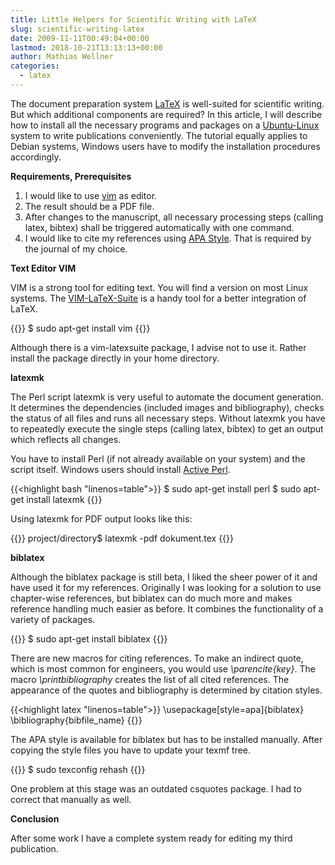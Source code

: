 ```yaml
---
title: Little Helpers for Scientific Writing with LaTeX
slug: scientific-writing-latex
date: 2009-11-11T00:49:04+00:00
lastmod: 2018-10-21T13:13:13+00:00
author: Mathias Wellner
categories:
  - latex
---
```

The document preparation system [LaTeX](http://en.wikipedia.org/wiki/LaTeX) is well-suited for scientific writing. But which additional components are required? In this article, I will describe how to install all the necessary programs and packages on a [Ubuntu-Linux](http://www.ubuntu.com/) system to write publications conveniently. The tutorial equally applies to Debian systems, Windows users have to modify the installation procedures accordingly. 
<!--more-->

**Requirements, Prerequisites**

  1. I would like to use [vim](http://www.vim.org/) as edi­tor.
  2. The result should be a PDF file.
  3. After changes to the manuscript, all necessary processing steps (calling latex, bibtex) shall be triggered automatically with one command. 
  4. I would like to cite my references using [APA Style](http://www.apastyle.org/). That is required by the journal of my choice.

**Text­ Edi­tor VIM**

VIM is a strong tool for editing text. You will find a version on most Linux systems. The [VIM-​​LaTeX-​​Suite](http://vim-latex.sourceforge.net/) is a handy tool for a better integration of LaTeX.
  
{{<highlight bash>}}
$ sudo apt-get install vim
{{</highlight>}}
  
Although there is a vim-latexsuite package, I advise not to use it. Rather install the package directly in your home directory.

**latexmk**

The Perl script latexmk is very useful to automate the document generation. It determines the dependencies (included images and bibliography), checks the status of all files and runs all necessary steps. Without latexmk you have to repeatedly execute the single steps (calling latex, bibtex) to get an output which reflects all changes. 

You have to install Perl (if not already available on your system) and the script itself. Windows users should install [Active Perl](http://www.activestate.com/activeperl/).
  
{{<highlight bash "linenos=table">}}
$ sudo apt-get install perl
$ sudo apt-get install latexmk
{{</highlight>}}
  
Using latexmk for PDF output looks like this:
  
{{<highlight bash>}}
project/directory$ latexmk -pdf dokument.tex
{{</highlight>}}

**bibla­tex**

Although the biblatex package is still beta, I liked the sheer power of it and have used it for my references. Originally I was looking for a solution to use chapter-wise references, but biblatex can do much more and makes reference handling much easier as before. It combines the functionality of a variety of packages.
  
{{<highlight bash>}}
$ sudo apt-get install biblatex
{{</highlight>}}
  
There are new macros for citing references. To make an indirect quote, which is most common for engineers, you would use _\parencite{key}_. The macro _\printbibliography_ creates the list of all cited references. The appearance of the quotes and bibliography is determined by citation styles.
  
{{<highlight latex "linenos=table">}}
\usepackage[style=apa]{biblatex}
\bibliography{bibfile_name}
{{</highlight>}}
  
The APA style is available for biblatex but has to be installed manually. After copying the style files you have to update your texmf tree.
  
{{<highlight bash>}}
$ sudo texconfig rehash
{{</highlight>}}
  
One problem at this stage was an outdated csquotes package. I had to correct that manually as well. 

**Conclusion**

After some work I have a complete system ready for editing my third publication.